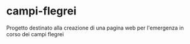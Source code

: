 # campi-flegrei
Progetto destinato alla creazione di una pagina web per l'emergenza in corso dei campi flegrei

